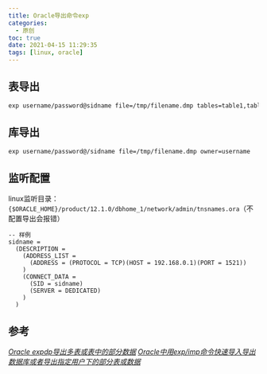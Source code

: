 ```yaml
---
title: Oracle导出命令exp
categories:
  - 原创
toc: true
date: 2021-04-15 11:29:35
tags: [linux, oracle]
---
```

## 表导出
```bash
exp username/password@sidname file=/tmp/filename.dmp tables=table1,table2
```
<!-- more -->
## 库导出
```bash
exp username/password@/sidname file=/tmp/filename.dmp owner=username
```
## 监听配置
linux监听目录：`{$ORACLE_HOME}/product/12.1.0/dbhome_1/network/admin/tnsnames.ora`（不配置导出会报错）
```
-- 样例
sidname =
  (DESCRIPTION =
    (ADDRESS_LIST =
      (ADDRESS = (PROTOCOL = TCP)(HOST = 192.168.0.1)(PORT = 1521))
    )
    (CONNECT_DATA =
      (SID = sidname)
      (SERVER = DEDICATED)
    )
  )
```

## 参考
[*Oracle expdp导出多表或表中的部分数据*](http://blog.itpub.net/16582684/viewspace-755072/)
[*Oracle中用exp/imp命令快速导入导出数据库或者导出指定用户下的部分表或数据*](https://blog.csdn.net/qq_36135335/article/details/81704034)
